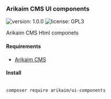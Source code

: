 ### Arikaim CMS UI components
![version: 1.0.0](https://img.shields.io/github/release/arikaim/ui-components.svg)
![license: GPL3](https://img.shields.io/badge/License-GPLv3-blue.svg)

Arikaim CMS Html componets 


#### Requirements   
  * [Arikaim CMS](https://github.com/arikaim/arikaim)



#### Install

```bash

composer require arikaim/ui-components

```
